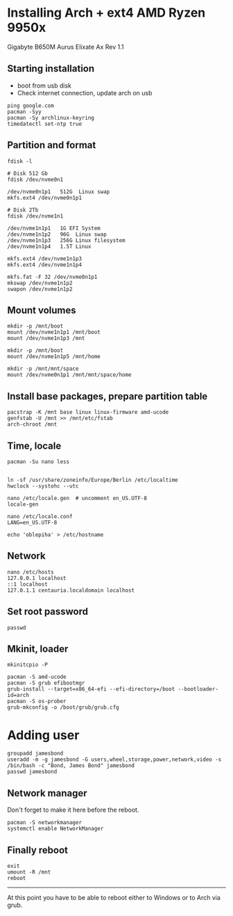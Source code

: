 # Installing Arch + ext4 AMD Ryzen 9950x

Gigabyte B650M Aurus Elixate Ax Rev 1.1

## Starting installation

+ boot from usb disk
+ Check internet connection, update arch on usb

```
ping google.com
pacman -Syy
pacman -Sy archlinux-keyring
timedatectl set-ntp true
```

## Partition and format

```
fdisk -l

# Disk 512 Gb
fdisk /dev/nvme0n1

/dev/nvme0n1p1   512G  Linux swap
mkfs.ext4 /dev/nvme0n1p1

# Disk 2Tb
fdisk /dev/nvme1n1

/dev/nvme1n1p1   1G EFI System
/dev/nvme1n1p2   96G  Linux swap
/dev/nvme1n1p3   256G Linux filesystem
/dev/nvme1n1p4   1.5T Linux

mkfs.ext4 /dev/nvme1n1p3
mkfs.ext4 /dev/nvme1n1p4

mkfs.fat -F 32 /dev/nvme0n1p1
mkswap /dev/nvme1n1p2
swapon /dev/nvme1n1p2
```

## Mount volumes

```
mkdir -p /mnt/boot
mount /dev/nvme1n1p1 /mnt/boot
mount /dev/nvme1n1p3 /mnt

mkdir -p /mnt/boot
mount /dev/nvme1n1p5 /mnt/home

mkdir -p /mnt/mnt/space
mount /dev/nvme0n1p1 /mnt/mnt/space/home

```

## Install base packages, prepare partition table

```
pacstrap -K /mnt base linux linux-firmware amd-ucode
genfstab -U /mnt >> /mnt/etc/fstab
arch-chroot /mnt

```

## Time, locale

```
pacman -Su nano less


ln -sf /usr/share/zoneinfo/Europe/Berlin /etc/localtime
hwclock --systohc --utc

nano /etc/locale.gen  # uncomment en_US.UTF-8
locale-gen

nano /etc/locale.conf
LANG=en_US.UTF-8

echo 'oblepiha' > /etc/hostname
```

## Network

```
nano /etc/hosts
127.0.0.1 localhost
::1 localhost
127.0.1.1 centauria.localdomain localhost
```

## Set root password

```
passwd
```

## Mkinit, loader

```
mkinitcpio -P

pacman -S amd-ucode
pacman -S grub efibootmgr
grub-install --target=x86_64-efi --efi-directory=/boot --bootloader-id=arch
pacman -S os-prober
grub-mkconfig -o /boot/grub/grub.cfg
```

# Adding user

```
groupadd jamesbond
useradd -m -g jamesbond -G users,wheel,storage,power,network,video -s /bin/bash -c "Bond, James Bond" jamesbond
passwd jamesbond
```

## Network manager

Don't forget to make it here before the reboot.

```
pacman -S networkmanager
systemctl enable NetworkManager
```

## Finally reboot

```
exit
umount -R /mnt
reboot
```

<hr>

At this point you have to be able to reboot
either to Windows or to Arch via grub.

